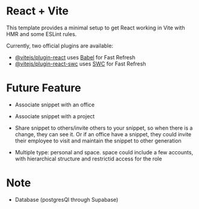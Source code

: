 # React + Vite

This template provides a minimal setup to get React working in Vite with HMR and some ESLint rules.

Currently, two official plugins are available:

- [@vitejs/plugin-react](https://github.com/vitejs/vite-plugin-react/blob/main/packages/plugin-react/README.md) uses [Babel](https://babeljs.io/) for Fast Refresh
- [@vitejs/plugin-react-swc](https://github.com/vitejs/vite-plugin-react-swc) uses [SWC](https://swc.rs/) for Fast Refresh

# Future Feature
- Associate snippet with an office
- Associate snippet with a project
- Share snippet to others/invite others to your snippet, so when there is a change, they can see it. Or if an office have a snippet, they could invite their employee to visit and maintain the snippet to other generation

- Multiple type: personal and space. space could include a few accounts, with hierarchical structure and restrictid access for the role

# Note
- Database (postgresQl through Supabase)
